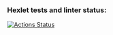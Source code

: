 ### Hexlet tests and linter status:
[![Actions Status](https://github.com/heligie/qa-engineer-project-84/actions/workflows/hexlet-check.yml/badge.svg)](https://github.com/heligie/qa-engineer-project-84/actions)